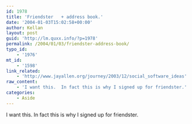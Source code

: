 ```yaml
---
id: 1978
title: 'Friendster   + address book.'
date: '2004-01-03T15:02:58+00:00'
author: Kellan
layout: post
guid: 'http://lm.quxx.info/?p=1978'
permalink: /2004/01/03/friendster-address-book/
typo_id:
    - '1976'
mt_id:
    - '1598'
link_related:
    - 'http://www.jayallen.org/journey/2003/12/social_software_ideas'
raw_content:
    - 'I want this.  In fact this is why I signed up for friendster.'
categories:
    - Aside
---
```


I want this. In fact this is why I signed up for friendster.